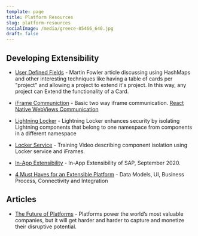 ```yaml
---
template: page
title: Platform Resources
slug: platform-resources
socialImage: /media/greece-85466_640.jpg
draft: false
---
```


## Developing Extensibility

* [User Defined Fields](https://martinfowler.com/bliki/UserDefinedField.html) - Martin Fowler article discussing using HashMaps and other interesting techniques like having a table of cards per "project" and allowing a project to extend it's project.  In this way, any project can Extend the functionality of a Card.

* [iFrame Communiction](http://pbojinov.github.io/iframe-communication/) - Basic two way iframe communication.  [React Native WebViews Communication](https://precor.github.io/web-api-bridge/)

* [Lightning Locker](https://developer.salesforce.com/docs/atlas.en-us.lightning.meta/lightning/security_code.htm) - Lightning Locker enhances security by isolating Lightning components that belong to one namespace from components in a different namespace

* [Locker Service](https://www.youtube.com/watch?v=A60BQbtE4sQ) - Training Video describing component isolation using Locker service and iFrames.

* [In-App Extensibility](https://www.sap.com/documents/2018/05/606d1ee8-037d-0010-87a3-c30de2ffd8ff.html) - In-App Extensibility of SAP, September 2020.

* [4 Must Haves for an Extensible Platform](https://billingplatform.com/blog/4-must-haves-for-an-extensible-platform) - Data Models, UI, Business Process, Connectivity and Integration

## Articles

* [The Future of Platforms](https://sloanreview.mit.edu/article/the-future-of-platforms/) - Platforms power the world’s most valuable companies, but it will get harder and harder to capture and monetize their disruptive potential.

